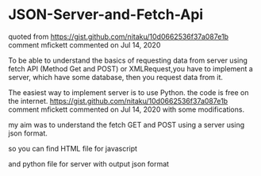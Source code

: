 # JSON-Server-and-Fetch-Api
quoted from 
https://gist.github.com/nitaku/10d0662536f37a087e1b
comment 
mfickett commented on Jul 14, 2020

To be able to understand the basics of requesting data from server using
fetch API (Method Get and POST) or XMLRequest,you have to implement a 
server, which have some database, then you request data from it.

The easiest way to implement server is to use Python.
the code is free on the internet.
https://gist.github.com/nitaku/10d0662536f37a087e1b
comment 
mfickett commented on Jul 14, 2020
with some modifications.

my aim was to understand the fetch GET and POST using a server using json format.

so you can find HTML file for javascript

and python file for server with output json format
